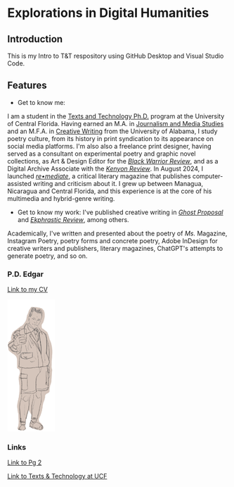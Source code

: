 
# Explorations in Digital Humanities

 
## Introduction 

This is my Intro to T&T respository using GitHub Desktop and Visual Studio Code. 

## Features 
- Get to know me:  

I am a student in the [Texts and Technology Ph.D.](cah.ucf.edu/textstech) program at the University of Central Florida. Having earned an M.A. in [Journalism and Media Studies](https://cis.ua.edu/departments/jcm/) and an M.F.A. in [Creative Writing](https://cw.english.ua.edu) from the University of Alabama, I study poetry culture, from its history in print syndication to its appearance on social media platforms. I'm also also a freelance print designer, having served as a consultant on experimental poetry and graphic novel collections, as Art & Design Editor for the [*Black Warrior Review*](bwr.ua.edu), and as a Digital Archive Associate with the [*Kenyon Review*](kenyonreview.org). In August 2024, I launched [*re•mediate*](remediatelitmag.xyz), a critical literary magazine that publishes computer-assisted writing and criticism about it. I grew up between Managua, Nicaragua and Central Florida, and this experience is at the core of his multimedia and hybrid-genre writing.

- Get to know my work: 
I've published creative writing in [*Ghost Proposal*](https://ghostproposal.com/PD-Edgar) and [*Ekphrastic Review*](https://www.ekphrastic.net/the-ekphrastic-review/at-least-18-photos-of-fish-by-p-d-edgar), among others. 

Academically, I've written and presented about the poetry of *Ms.* Magazine, Instagram Poetry, poetry forms and concrete poetry, Adobe InDesign for creative writers and publishers, literary magazines, ChatGPT's attempts to generate poetry, and so on. 


### P.D. Edgar 

[Link to my CV](PDEdgarCV.md)

<img src="assets/sketches_0002_Layer 4.png" alt="PD Edgar sketch" height=300px>

### Links
[Link to Pg 2](pg2.md)

[Link to Texts & Technology at UCF](https://cah.ucf.edu/textstech/)
